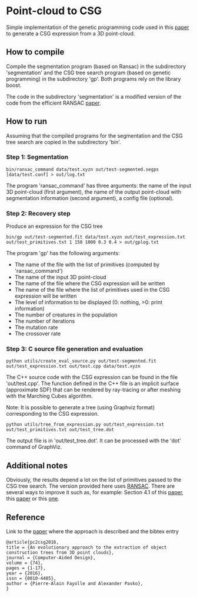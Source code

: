# Point-cloud to CSG 
Simple implementation of the genetic programming code used in this [paper](https://doi.org/10.1016/j.cad.2016.01.001) to generate a CSG expression from a 3D point-cloud. 


## How to compile
Compile the segmentation program (based on Ransac) in the subdirectory 'segmentation' and the CSG tree search program (based on genetic programming) in the subdirectory 'gp'. 
Both programs rely on the library boost. 

The code in the subdirectory 'segmentation' is a modified version of the code from the efficient RANSAC [paper](https://doi.org/10.1111/j.1467-8659.2007.01016.x).


## How to run
Assuming that the compiled programs for the segmentation and the CSG tree search are copied in the subdirectory 'bin'. 

### Step 1: Segmentation
```
bin/ransac_command data/test.xyzn out/test-segmented.segps [data/test.conf] > out/log.txt
```
The program 'ransac_command' has three arguments: the name of the input 3D point-cloud (first argument), the name of the output point-cloud with segmentation information (second argument), a config file (optional). 

### Step 2: Recovery step
Produce an expression for the CSG tree
```
bin/gp out/test-segmented.fit data/test.xyzn out/test_expression.txt out/test_primitives.txt 1 150 1000 0.3 0.4 > out/gplog.txt
```
The program 'gp' has the following arguments:
* The name of the file with the list of primitives (computed by 'ransac_command')
* The name of the input 3D point-cloud 
* The name of the file where the CSG expression will be written 
* The name of the file where the list of primitives used in the CSG expression will be written 
* The level of information to be displayed (0: nothing, >0: print information) 
* The number of creatures in the population 
* The number of iterations 
* The mutation rate 
* The crossover rate 

### Step 3: C source file generation and evaluation
```
python utils/create_eval_source.py out/test-segmented.fit out/test_expression.txt out/test.cpp data/test.xyzn 
```
The C++ source code with the CSG expression can be found in the file 'out/test.cpp'. The function defined in the C++ file is an implicit surface (approximate SDF) that can be rendered by ray-tracing or after meshing with the Marching Cubes algorithm. 

Note: It is possible to generate a tree (using Graphviz format) corresponding to the CSG expression. 
```
python utils/tree_from_expression.py out/test_expression.txt out/test_primitives.txt out/test_tree.dot 
```
The output file is in 'out/test_tree.dot'. It can be processed with the 'dot' command of GraphViz. 


## Additional notes
Obviously, the results depend a lot on the list of primitives passed to the CSG tree search. The version provided here uses [RANSAC](https://doi.org/10.1111/j.1467-8659.2007.01016.x). There are several ways to improve it such as, for example: Section 4.1 of this [paper](https://doi.org/10.1145/3272127.3275006), this [paper](https://doi.org/10.5220/0008870600380048) or this [one](https://doi.org/10.5220/0010297100750084). 


## Reference 
Link to the [paper](https://doi.org/10.1016/j.cad.2016.01.001) where the approach is described and the bibtex entry
```
@article{pc2csg2016,
title = {An evolutionary approach to the extraction of object construction trees from 3D point clouds},
journal = {Computer-Aided Design},
volume = {74},
pages = {1-17},
year = {2016},
issn = {0010-4485},
author = {Pierre-Alain Fayolle and Alexander Pasko},
}
```
